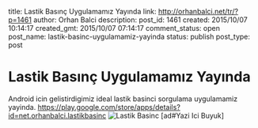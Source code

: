 title: Lastik Basınç Uygulamamız Yayında
link: http://orhanbalci.net/tr/?p=1461
author: Orhan Balci
description: 
post_id: 1461
created: 2015/10/07 10:14:17
created_gmt: 2015/10/07 07:14:17
comment_status: open
post_name: lastik-basinc-uygulamamiz-yayinda
status: publish
post_type: post

# Lastik Basınç Uygulamamız Yayında

Android icin gelistirdigimiz ideal lastik basinci sorgulama uygulamamiz yayinda. <https://play.google.com/store/apps/details?id=net.orhanbalci.lastikbasinc> ![Lastik Basinc](/wp-content/uploads/tire_pressure_qr.png) [ad#Yazi Ici Buyuk]